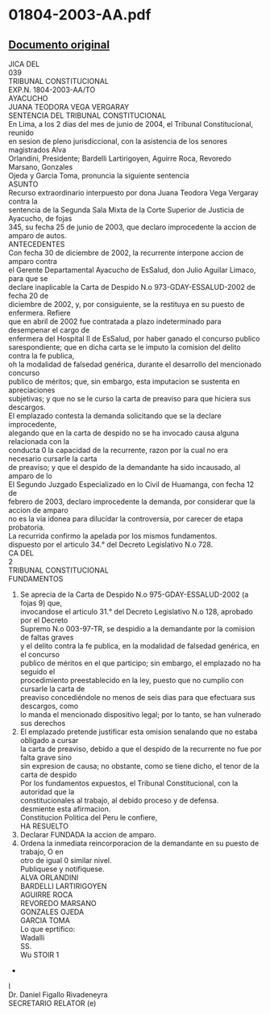 
01804-2003-AA.pdf
=================
  
[Documento original](https://tc.gob.pe/jurisprudencia/2004/01804-2003-AA.pdf)  
---  
JICA DEL  
039  
TRIBUNAL CONSTITUCIONAL  
EXP.N. 1804-2003-AA/TO  
AYACUCHO  
JUANA TEODORA VEGA VERGARAY  
SENTENCIA DEL TRIBUNAL CONSTITUCIONAL  
En Lima, a los 2 dias del mes de junio de 2004, el Tribunal Constitucional, reunido  
en sesion de pleno jurisdiccional, con la asistencia de los senores magistrados Alva  
Orlandini, Presidente; Bardelli Lartirigoyen, Aguirre Roca, Revoredo Marsano, Gonzales  
Ojeda y Garcia Toma, pronuncia la siguiente sentencia  
ASUNTO  
Recurso extraordinario interpuesto por dona Juana Teodora Vega Vergaray contra la  
sentencia de la Segunda Sala Mixta de la Corte Superior de Justicia de Ayacucho, de fojas  
345, su fecha 25 de junio de 2003, que declaro improcedente la accion de amparo de autos.  
ANTECEDENTES  
Con fecha 30 de diciembre de 2002, la recurrente interpone accion de amparo contra  
el Gerente Departamental Ayacucho de EsSalud, don Julio Aguilar Limaco, para que se  
declare inaplicable la Carta de Despido N.o 973-GDAY-ESSALUD-2002 de fecha 20 de  
diciembre de 2002, y, por consiguiente, se la restituya en su puesto de enfermera. Refiere  
que en abril de 2002 fue contratada a plazo indeterminado para desempenar el cargo de  
enfermera del Hospital II de EsSalud, por haber ganado el concurso publico  
sarespondiente; que en dicha carta se le imputo la comision del delito contra la fe publica,  
oh la modalidad de falsedad genérica, durante el desarrollo del mencionado concurso  
publico de méritos; que, sin embargo, esta imputacion se sustenta en apreciaciones  
subjetivas; y que no se le curso la carta de preaviso para que hiciera sus descargos.  
El emplazado contesta la demanda solicitando que se la declare improcedente,  
alegando que en la carta de despido no se ha invocado causa alguna relacionada con la  
conducta 0 la capacidad de la recurrente, razon por la cual no era necesario cursarle la carta  
de preaviso; y que el despido de la demandante ha sido incausado, al amparo de lo  
El Segundo Juzgado Especializado en lo Civil de Huamanga, con fecha 12 de  
febrero de 2003, declaro improcedente la demanda, por considerar que la accion de amparo  
no es la via idonea para dilucidar la controversia, por carecer de etapa probatoria.  
La recurrida confirmo la apelada por los mismos fundamentos.  
dispuesto por el articulo 34.° del Decreto Legislativo N.o 728.  
CA DEL  
2  
TRIBUNAL CONSTITUCIONAL  
FUNDAMENTOS  
1. Se aprecia de la Carta de Despido N.o 975-GDAY-ESSALUD-2002 (a fojas 9) que,  
invocandose el articulo 31.° del Decreto Legislativo N.o 128, aprobado por el Decreto  
Supremo N.o 003-97-TR, se despidio a la demandante por la comision de faltas graves  
y el delito contra la fe publica, en la modalidad de falsedad genérica, en el concurso  
publico de méritos en el que participo; sin embargo, el emplazado no ha seguido el  
procedimiento preestablecido en la ley, puesto que no cumplio con cursarle la carta de  
preaviso concediéndole no menos de seis dias para que efectuara sus descargos, como  
lo manda el mencionado dispositivo legal; por lo tanto, se han vulnerado sus derechos  
2. El emplazado pretende justificar esta omision senalando que no estaba obligado a cursar  
la carta de preaviso, debido a que el despido de la recurrente no fue por falta grave sino  
sin expresion de causa; no obstante, como se tiene dicho, el tenor de la carta de despido  
Por los fundamentos expuestos, el Tribunal Constitucional, con la autoridad que la  
constitucionales al trabajo, al debido proceso y de defensa.  
desmiente esta afirmacion.  
Constitucion Politica del Peru le confiere,  
HA RESUELTO  
1. Declarar FUNDADA la accion de amparo.  
2. Ordena la inmediata reincorporacion de la demandante en su puesto de trabajo, O en  
otro de igual 0 similar nivel.  
Publiquese y notifiquese.  
ALVA ORLANDINI  
BARDELLI LARTIRIGOYEN  
AGUIRRE ROCA  
REVOREDO MARSANO  
GONZALES OJEDA  
GARCIA TOMA  
Lo que eprtifico:  
Wadalli  
SS.  
Wu STOlR 1  
-  
I  
Dr. Daniel Figallo Rivadeneyra  
SECRETARIO RELATOR (e)